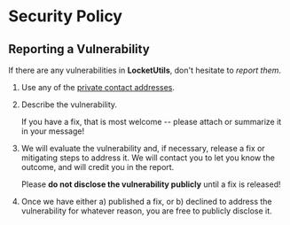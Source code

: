 # Security Policy

## Reporting a Vulnerability

If there are any vulnerabilities in **LocketUtils**, don't hesitate to _report them_.

1. Use any of the [private contact addresses](https://github.com/hyscript7/locketutils#support).
2. Describe the vulnerability.

   If you have a fix, that is most welcome -- please attach or summarize it in your message!

3. We will evaluate the vulnerability and, if necessary, release a fix or mitigating steps to address it. We will contact you to let you know the outcome, and will credit you in the report.

   Please **do not disclose the vulnerability publicly** until a fix is released!

4. Once we have either a) published a fix, or b) declined to address the vulnerability for whatever reason, you are free to publicly disclose it.
